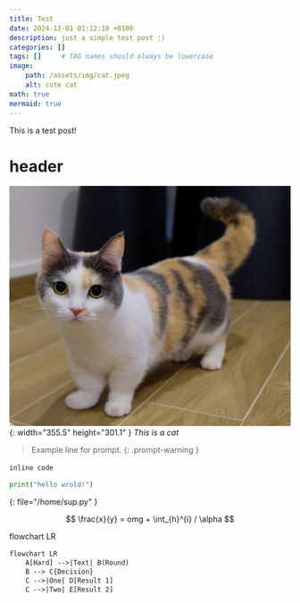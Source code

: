 ```yaml
---
title: Test
date: 2024-12-01 01:12:10 +0100
description: just a simple test post :)
categories: []
tags: []     # TAG names should always be lowercase
image:
    path: /assets/img/cat.jpeg
    alt: cute cat
math: true
mermaid: true
---
```


This is a test post!

# header

![cat](/assets/img/cat.jpeg){: width="355.5" height="301.1" }
_This is a cat_

> Example line for prompt.
{: .prompt-warning }

`inline code`

```py
print("hello wrold!")
```
{: file="/home/sup.py" }

$$
\frac{x}{y} = omg + \int_{h}^{i} / \alpha
$$

flowchart LR

```mermaid
flowchart LR
    A[Hard] -->|Text| B(Round)
    B --> C{Decision}
    C -->|One| D[Result 1]
    C -->|Two| E[Result 2]
    
```